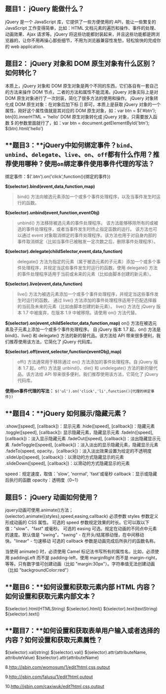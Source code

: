## **题目1：** jQuery 能做什么？

jQuery 是一个 JavaScript 库，它提供了一些方便使用的 API，能让一些繁复的 JavaScript 工作变得简单，比如：HTML 文档元素的遍历和操作、事件的处理、动画效果、Ajax 请求等。jQuery 将这些功能都封装起来，并且这些功能都是跨浏览器的，让你不用再操心那些细节，不用为浏览器兼容性发愁，轻松愉快的完成你的 web application.

## **题目2：** jQuery 对象和 DOM 原生对象有什么区别？如何转化？

本质上，jQuery 对象和 DOM 原生对象是两个不同的东西，它们各自有一套自己的方法来操作 DOM 节点，二者的方法和属性不能混淆。jQuery 对象实际上是对 DOM 原生对象进行了一次封装，简化了很多方法的使用和操作。
jQuery 对象转化成 DOM 原生对象：在对象后加下标 [] 即可，本质上是获取 jQuery 对象的一个属性，刚好这个属性值就是其对应的 DOM 原生对象，如：var btn = $('#btn'); btn[0].innerHTML = 'hello'
DOM 原生对象转化成 jQuery 对象，只需要放入函数 $ 的参数里面就行了，如：var btn = document.getElementById('btn'); \$(btn).html('hello')
## **题目3：**jQuery中如何绑定事件？`bind`、`unbind`、`delegate`、`live`、`on`、`off`都有什么作用？推荐使用哪种？使用`on`绑定事件使用事件代理的写法？

绑定事件：$('.btn').on('click',function(){绑定的事件})

**$(selector).bind(event,data,function,map)**
> bind() 方法向被选元素添加一个或多个事件处理程序，以及当事件发生时运行的函数。

**$(selector).unbind(event,function,eventObj)**
> unbind() 方法移除被选元素的事件处理程序。
> 该方法能够移除所有的或被选的事件处理程序，或者当事件发生时终止指定函数的运行。
> 该方法也可以通过 event 对象取消绑定的事件处理程序。该方法也用于对自身内部的事件取消绑定（比如当事件已被触发一定次数之后，删除事件处理程序）。

**$(selector).delegate(childSelector,event,data,function)**
> delegate() 方法为指定的元素（属于被选元素的子元素）添加一个或多个事件处理程序，并规定当这些事件发生时运行的函数。使用 delegate() 方法的事件处理程序适用于当前或未来的元素（比如由脚本创建的新元素）。

**$(selector).live(event,data,function)**
> live() 方法为被选元素添加一个或多个事件处理程序，并规定当这些事件发生时运行的函数。
> 通过 live() 方法添加的事件处理程序适用于匹配选择器的当前及未来的元素（比如由脚本创建的新元素）。
> live() 方法在 jQuery 版本 1.7 中被废弃，在版本 1.9 中被移除。请使用 on() 方法代替。

**$(selector).on(event,childSelector,data,function,map)**
on() 方法在被选元素及子元素上添加一个或多个事件处理程序。
自 jQuery 版本 1.7 起，on() 方法是 bind()、live() 和 delegate() 方法的新的替代品。该方法给 API 带来很多便利，我们推荐使用该方法，它简化了 jQuery 代码库。

**$(selector).off(event,selector,function(eventObj),map)**
> off() 方法通常用于移除通过 on() 方法添加的事件处理程序。自 jQuery 版本 1.7 起，off() 方法是 unbind()、die() 和 undelegate() 方法的新的替代品。该方法给 API 带来很多便利，我们推荐使用该方法，它简化了 jQuery 代码库。

**使用on事件代理的写法：**
`$('ul').on('click','li',function(){代理的绑定事件})`

## **题目4：**jQuery 如何展示/隐藏元素？

.show([speed], [callback])：显示元素
.hide([speed], [callback])：隐藏元素
.toggle([speed], [callback]): 显示隐藏元素，隐藏显示元素
.fadeIn([speed], [callback])：淡入显示隐藏元素
.fadeOut([speed], [callback])：淡出隐藏显示元素
.fadeToggle([speed], [callback])：淡入淡出的显示隐藏元素，隐藏显示元素
.fadeTo(speed, opacity，[callback])：淡入淡出效果设置为给定的不透明度
.slideUp([speed], [callback])：以滑动的方式隐藏显示的元素
.slideDown([speed], [callback])：以滑动的方式隐藏显示的元素

speed：规定速度，取值：'slow', 'normal', 'fast'或毫秒
callback：显示或隐藏后执行的函数
opacity：透明度（0~1）

## **题目5：** jQuery 动画如何使用？

jquery动画可使用.animate()方法；
(selector).animate({styles},speed,easing,callback)
必须参数 styles 参数定义形成动画的 CSS 属性。
可选的 speed 参数规定效果的时长。它可以取以下值："slow"、"fast" 或毫秒。
可选的 easing 可选。规定在动画的不同点中元素的速度。默认值是 "swing"。"swing" - 在开头/结尾移动慢，在中间移动快。"linear" - 匀速移动
可选的 callback 参数是动画完成后所执行的函数名称。

当使用 animate() 时，必须使用 Camel 标记法书写所有的属性名，比如，必须使用 paddingLeft 而不是 padding-left，使用 marginRight 而不是 margin-right，等等。只有数字值可创建动画（比如 "margin:30px"）。字符串值无法创建动画（比如 "backgroundColor:red"）

## **题目6：**如何设置和获取元素内部 HTML 内容？如何设置和获取元素内部文本？

$(selector).html(HTMLString)
$(selector).html()
$(selector).text(textString)
$(selector).text()

## **题目7：**如何设置和获取表单用户输入或者选择的内容？如何设置和获取元素属性？

$(selector).val(string)
$(selector).val()
$(selector).attr(attributeName, attributeValue)
$(selector).attr(attributeName)

8.http://jsbin.com/womosum/1/edit?html,css,output

9.http://jsbin.com/falusu/1/edit?html,output

10.http://jsbin.com/caxiwuk/edit?html,css,output